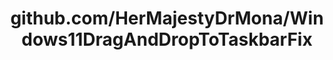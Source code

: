 ---
layout: post
title: github.com/HerMajestyDrMona/Windows11DragAndDropToTaskbarFix
categories: link
tags: [انگلیسی, گیت‌هاب, برنامه‌نویسی]
---
